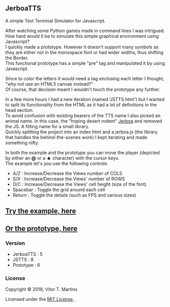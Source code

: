 ## JerboaTTS

A simple Text Terminal Simulator for Javascript.

After watching some Python games made in command lines I was intrigued. How hard would it be to simulate this simple graphical environment using Javascript?  
I quickly made a prototype. However it doesn't support many symbols as they are either not in the monospace font or had wider widths, thus shifting the Border.  
This functional prototype has a simple "pre" tag and manipulated it by using Javascript.

Since to color the letters it would need a tag enclosing each letter I thought, "why not use an HTML5 canvas instead?"  
Of course, that decision meant I wouldn't touch the prototype any further.

In a few more hours I had a new iteration (named 'JSTTS.html') but I wanted to split its functionality from the HTML as it had a lot of definitions in the head section.  
To avoid confusion with existing bearers of the TTS name I also picked an animal name. In this case, the "hoping desert rodent" [Jerboa](https://en.wikipedia.org/wiki/Jerboa) and removed the JS. A fitting name for a small library.  
Quickly splitting the project into an index.html and a jerboa.js (the library that handles the behind-the-scenes work) I kept iterating and made something nifty.

In both the example and the prototype you can move the player (depicted by either an **@** or a **☻** character) with the cursor keys.  
The example let's you use the following controls:
- A/Z : Increase/Decrease the Views number of COLS
- S/X : Increase/Decrease the Views' number of ROWS
- D/C : Increase/Decrease the Views' cell height (size of the font)
- Spacebar : Toggle the grid around each cell
- Return : Toggle the details (such as FPS and various sizes)

## [Try the example, here](https://vimino.gitlab.io/JerboaTTS)
## [Or the prototype, here](https://vimino.gitlab.io/JerboaTTS/prototype.html)

### Version

- JerboaTTS : 5
- JSTTS : 8
- Prototype : 6

### License

Copyright &copy; 2018, Vítor T. Martins

Licensed under the [MIT License ](https://opensource.org/licenses/MIT).
